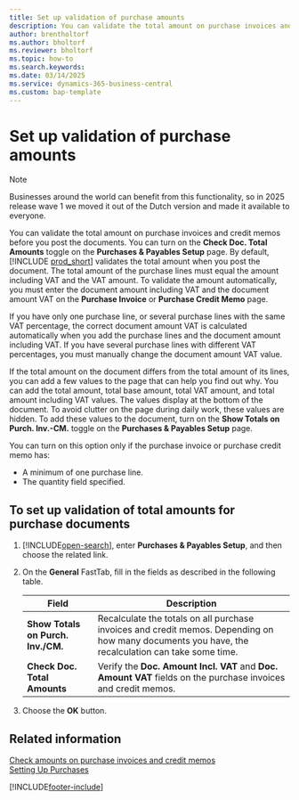 ```yaml
---
title: Set up validation of purchase amounts
description: You can validate the total amount on purchase invoices and credit memos before you post the documents.
author: brentholtorf
ms.author: bholtorf
ms.reviewer: bholtorf
ms.topic: how-to
ms.search.keywords:
ms.date: 03/14/2025
ms.service: dynamics-365-business-central
ms.custom: bap-template
---
```

# Set up validation of purchase amounts

> [!NOTE]
> Businesses around the world can benefit from this functionality, so in 2025 release wave 1 we moved it out of the Dutch version and made it available to everyone.

You can validate the total amount on purchase invoices and credit memos before you post the documents. You can turn on the **Check Doc. Total Amounts** toggle on the **Purchases & Payables Setup** page. By default, [!INCLUDE [prod_short](includes/prod_short.md)] validates the total amount when you post the document. The total amount of the purchase lines must equal the amount including VAT and the VAT amount. To validate the amount automatically, you must enter the document amount including VAT and the document amount VAT on the **Purchase Invoice** or **Purchase Credit Memo** page.  

If you have only one purchase line, or several purchase lines with the same VAT percentage, the correct document amount VAT is calculated automatically when you add the purchase lines and the document amount including VAT. If you have several purchase lines with different VAT percentages, you must manually change the document amount VAT value.  

If the total amount on the document differs from the total amount of its lines, you can add a few values to the page that can help you find out why. You can add the total amount, total base amount, total VAT amount, and total amount including VAT values. The values display at the bottom of the document. To avoid clutter on the page during daily work, these values are hidden. To add these values to the document, turn on the **Show Totals on Purch. Inv.-CM.** toggle on the **Purchases & Payables Setup** page.  

You can turn on this option only if the purchase invoice or purchase credit memo has:  

- A minimum of one purchase line.  
- The quantity field specified.  

## To set up validation of total amounts for purchase documents  

1. [!INCLUDE[open-search](includes/open-search.md)], enter **Purchases & Payables Setup**, and then choose the related link.  
2. On the **General** FastTab, fill in the fields as described in the following table.  

    |Field|Description|  
    |---------------------------------|---------------------------------------|  
    |**Show Totals on Purch. Inv./CM.**|Recalculate the totals on all purchase invoices and credit memos. Depending on how many documents you have, the recalculation can take some time.|  
    |**Check Doc. Total Amounts**|Verify the **Doc. Amount Incl. VAT** and **Doc. Amount VAT** fields on the purchase invoices and credit memos.|  

3. Choose the **OK** button.  

## Related information

[Check amounts on purchase invoices and credit memos](check-purchase-amounts.md)  
[Setting Up Purchases](sales-how-work-standard-lines.md)  

[!INCLUDE[footer-include](includes/footer-banner.md)]
